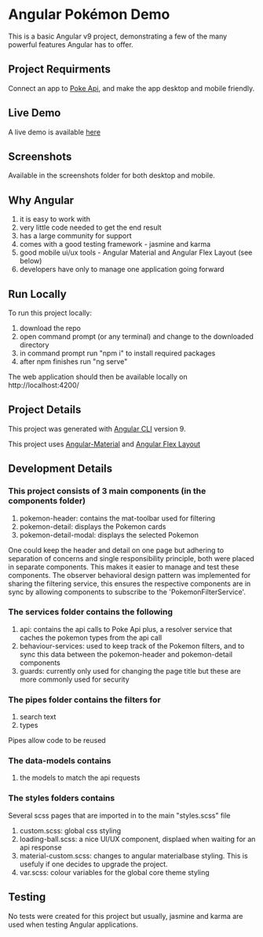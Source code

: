 # Angular Pokémon Demo

This is a basic Angular v9 project, demonstrating a few of the many powerful features Angular has to offer. 

## Project Requirments
Connect an app to <a href="https://pokeapi.co/" target="_blank">Poke Api</a>, and make the app desktop and mobile friendly.

## Live Demo

A live demo is available <a href="https://appdemo1.com" target="_blank">here</a>

## Screenshots

Available in the screenshots folder for both desktop and mobile.

## Why Angular

1. it is easy to work with
2. very little code needed to get the end result
3. has a large community for support 
4. comes with a good testing framework - jasmine and karma
5. good mobile ui/ux tools - Angular Material and Angular Flex Layout (see below)
6. developers have only to manage one application going forward

## Run Locally

To run this project locally:
1. download the repo
2. open command prompt (or any terminal) and change to the downloaded directory 
3. in command prompt run "npm i" to install required packages 
4. after npm finishes run "ng serve"

The web application should then be available locally on http://localhost:4200/

## Project Details

This project was generated with <a href="https://github.com/angular/angular-cli" target="_blank">Angular CLI</a> version 9.

This project uses <a href="https://material.angular.io/" target="_blank">Angular-Material</a> and <a href="https://github.com/angular/flex-layout#readme" target="_blank">Angular Flex Layout</a>

## Development Details

### This project consists of 3 main components (in the components folder) 
1. pokemon-header: contains the mat-toolbar used for filtering
2. pokemon-detail: displays the Pokemon cards
3. pokemon-detail-modal: displays the selected Pokemon

One could keep the header and detail on one page but adhering to separation of concerns and single responsibility principle, both were placed in separate components. This makes it easier to manage and test these components. The observer behavioral design pattern was implemented for sharing the filtering service, this ensures the respective components are in sync by allowing components to subscribe to the 'PokemonFilterService'.

### The services folder contains the following
1. api: contains the api calls to Poke Api plus, a resolver service that caches the pokemon types from the api call
2. behaviour-services: used to keep track of the Pokemon filters, and to sync this data between the pokemon-header and pokemon-detail components
3. guards: currently only used for changing the page title but these are more commonly used for security


### The pipes folder contains the filters for 
1. search text 
2. types

Pipes allow code to be reused

### The data-models contains 
1. the models to match the api requests

### The styles folders contains 
Several scss pages that are imported in to the main "styles.scss" file
1. custom.scss: global css styling
2. loading-ball.scss: a nice UI/UX component, displaed when waiting for an api response
3. material-custom.scss: changes to angular materialbase styling. This is usefuly if one decides to upgrade the project.
4. var.scss: colour variables for the global core theme styling

## Testing
No tests were created for this project but usually, jasmine and karma are used when testing Angular applications.
